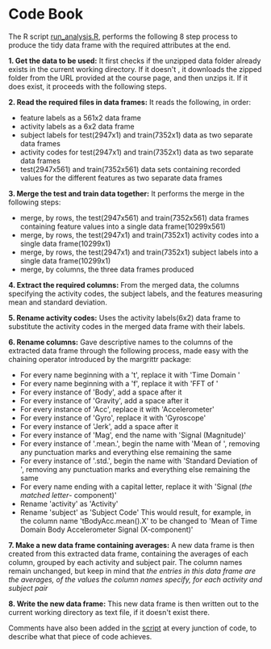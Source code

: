 # Code Book

The R script [run_analysis.R](https://github.com/BadFrameRate/Getting-and-Cleaning-Data-Course-Project/blob/master/run_analysis.R), performs the following 8 step process to produce the tidy data frame with the required attributes at the end.

**1. Get the data to be used:** It first checks if the unzipped data folder already exists in the current working directory. If it doesn't , it downloads the zipped folder from the URL provided at the course page, and then unzips it. If it does exist, it proceeds with the following steps.

**2. Read the required files in data frames:** It reads the following, in order: 
* feature labels as a 561x2 data frame
* activity labels as a 6x2 data frame
* subject labels for test(2947x1) and train(7352x1) data as two separate data frames
* activity codes for test(2947x1) and train(7352x1) data as two separate data frames
* test(2947x561) and train(7352x561) data sets containing recorded values for the different features as two separate data frames

**3. Merge the test and train data together:** It performs the merge in the following steps:
* merge, by rows, the test(2947x561) and train(7352x561) data frames containing feature values into a single data frame(10299x561)
* merge, by rows, the test(2947x1) and train(7352x1) activity codes into a single data frame(10299x1)
* merge, by rows, the test(2947x1) and train(7352x1) subject labels into a single data frame(10299x1)
* merge, by columns, the three data frames produced

**4. Extract the required columns:** From the merged data, the columns specifying the activity codes, the subject labels, and the features measuring mean and standard deviation.

**5. Rename activity codes:** Uses the activity labels(6x2) data frame to substitute the activity codes in the merged data frame with their labels.

**6. Rename columns:** Gave descriptive names to the columns of the extracted data frame through the following process, made easy with the chaining operator introduced by the margrittr package:
* For every name beginning with a 't', replace it with 'Time Domain '
* For every name beginning with a 'f', replace it with 'FFT of '
* For every instance of 'Body', add a space after it
* For every instance of 'Gravity', add a space after it
* For every instance of 'Acc', replace it with 'Accelerometer'
* For every instance of 'Gyro', replace it with 'Gyroscope'
* For every instance of 'Jerk', add a space after it
* For every instance of 'Mag', end the name with 'Signal (Magnitude)'
* For every instance of '.mean.', begin the name with 'Mean of ', removing any punctuation marks and everything else remaining the same
* For every instance of '.std.', begin the name with 'Standard Deviation of ', removing any punctuation marks and everything else remaining the same
* For every name ending with a capital letter, replace it with 'Signal (*the matched letter*- component)'
* Rename 'activity' as 'Activity'
* Rename 'subject' as 'Subject Code'
This would result, for example, in the column name 'tBodyAcc.mean().X' to be changed to 'Mean of Time Domain Body Accelerometer Signal (X-component)'

**7. Make a new data frame containing averages:** A new data frame is then created from this extracted data frame, containing the averages of each column, grouped by each activity and subject pair. The column names remain unchanged, but keep in mind that *the entries in this data frame are the averages, of the values the column names specify, for each activity and subject pair*

**8. Write the new data frame:** This new data frame is then written out to the current working directory as text file, if it doesn't exist there.

Comments have also been added in the [script](https://github.com/BadFrameRate/Getting-and-Cleaning-Data-Course-Project/blob/master/run_analysis.R) at every junction of code, to describe what that piece of code achieves.
